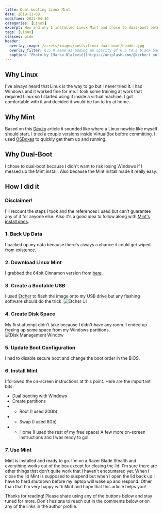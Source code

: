 ```yaml
---
title: Dual-booting Linux Mint
date: 2019-11-08
modified: 2021-04-10
categories: [Linux]
excerpt: How and why I installed Linux Mint and chose to dual-boot between it and Windows
tags: [Linux]
classes: wide
header:
  overlay_image: /assets/images/posts/linux-dual-boot/header.jpg
  overlay_filter: 0.5 # same as adding an opacity of 0.5 to a black background
  caption: "Photo by [Marko Blažević](https://unsplash.com/@kerber) on [Unsplash](https://unsplash.com)"
---
```


## Why Linux

I've always heard that Linux is the way to go but I never tried it. I had Windows and it worked fine for me. I took some training at work that required Linux so I started using it inside a virtual machine. I got comfortable with it and decided it would be fun to try at home.

## Why Mint

Based on this [Dev.to](https://dev.to/pluralsight/which-distribution-of-linux-should-i-use-51g7) article it sounded like where a Linux newbie like myself should start. I tried a couple versions inside VirtualBox before committing. I used [OSBoxes](https://www.osboxes.org/) to quickly get them up and running.

## Why Dual-Boot

I chose to dual-boot because I didn't want to risk losing Windows if I messed up the Mint install. Also because the Mint install made it really easy.

## How I did it

### Disclaimer!

I'll recount the steps I took and the references I used but can't guarantee any of it for anyone else.
Also it's a good idea to follow along with [Mint's install docs](https://www.linuxmint.com/documentation.php).

### 1. Back Up Data

I backed up my data because there's always a chance it could get wiped from existence.

### 2. Download Linux Mint

I grabbed the 64bit Cinnamon version from [here](https://linuxmint.com/download.php).

### 3. Create a Bootable USB

I used [Etcher](https://www.balena.io/etcher/) to flash the image onto my USB drive but any flashing software should do the trick.
![Etcher UI](/assets/images/posts/linux-dual-boot/etcher.png "Etcher UI")

### 4. Create Disk Space

My first attempt didn't take because I didn't have any room. I ended up freeing up some space from my Windows partitions.
![Disk Management Window](/assets/images/posts/linux-dual-boot/disk.png "Disk Management Window")

### 5. Update Boot Configuration

I had to disable secure boot and change the boot order in the BIOS.

### 6. Install Mint

I followed the on-screen instructions at this point. Here are the important bits:

- Dual booting with Windows
- Create partitions
- - Root (I used 20Gb)
- - Swap (I used 8Gb)
- - Home (I used the rest of my free space)
    A few more on-screen instructions and I was ready to go!

### 7. Use Mint

Mint is installed and ready to go. I'm on a Razer Blade Stealth and everything works out of the box except for closing the lid. I'm sure there are other things that don't quite work that I haven't encountered yet. When I close the lid Mint is supposed to suspend but when I open the lid back up I have to hard shutdown before my laptop will wake up and respond.
Other than that I'm very happy with Mint and hope that this article helps you!

Thanks for reading! Please share using any of the buttons below and stay tuned for more. Don't hesitate to reach out in the comments below or on any of the links in the author profile.
